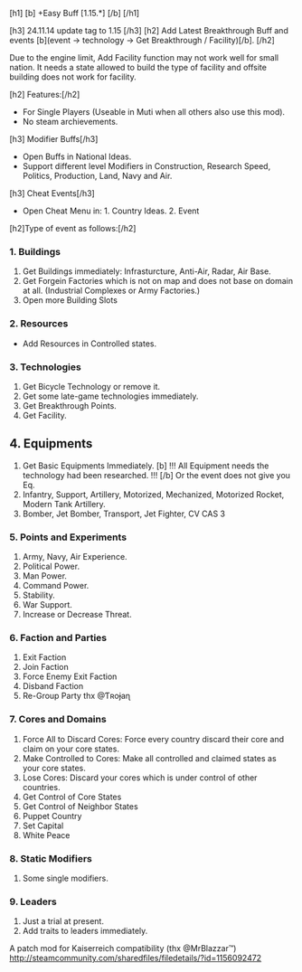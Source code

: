 [h1] [b] +Easy Buff [1.15.*] [/b] [/h1]

[h3] 24.11.14 update tag to 1.15 [/h3]
[h2] Add Latest Breakthrough Buff and events [b](event -> technology -> Get Breakthrough / Facility)[/b]. [/h2]

Due to the engine limit, Add Facility function may not work well for small nation. It needs a state allowed to build the type of facility and offsite building does not work for facility.

[h2] Features:[/h2]
* For Single Players (Useable in Muti when all others also use this mod). 
* No steam archievements.

[h3] Modifier Buffs[/h3]
* Open Buffs in National Ideas.
* Support different level Modifiers in Construction, Research Speed, Politics, Production, Land, Navy and Air.

[h3] Cheat Events[/h3]
* Open Cheat Menu in: 1. Country Ideas.  2. Event

[h2]Type of event as follows:[/h2]

### 1. Buildings
1. Get Buildings immediately: Infrasturcture, Anti-Air, Radar, Air Base.
2. Get Forgein Factories which is not on map and does not base on domain at all. (Industrial Complexes or Army Factories.)
3. Open more Building Slots

### 2. Resources
* Add Resources in Controlled states.

### 3. Technologies
1. Get Bicycle Technology or remove it.
2. Get some late-game technologies immediately.
3. Get Breakthrough Points.
4. Get Facility.

## 4. Equipments
1. Get Basic Equipments Immediately. [b] !!! All Equipment needs the technology had been researched. !!! [/b] Or the event does not give you Eq.
2. Infantry, Support, Artillery, Motorized, Mechanized, Motorized Rocket, Modern Tank Artillery.
3. Bomber, Jet Bomber, Transport, Jet Fighter, CV CAS 3

### 5. Points and Experiments
1. Army, Navy, Air Experience.
2. Political Power.
3. Man Power.
4. Command Power.
5. Stability.
6. War Support.
7. Increase or Decrease Threat.

### 6. Faction and Parties
1. Exit Faction
2. Join Faction
3. Force Enemy Exit Faction
4. Disband Faction
5. Re-Group Party  thx @Ƭʀoɉaɳ

### 7. Cores and Domains
1. Force All to Discard Cores: Force every country discard their core and claim on your core states.
2. Make Controlled to Cores: Make all controlled and claimed states as your core states.
3. Lose Cores: Discard your cores which is under control of other countries.
4. Get Control of Core States
5. Get Control of Neighbor States
6. Puppet Country
7. Set Capital
8. White Peace

### 8. Static Modifiers
1. Some single modifiers.

### 9. Leaders
1. Just a trial at present.
2. Add traits to leaders immediately.


A patch mod for Kaiserreich compatibility (thx @MrBlazzar™) http://steamcommunity.com/sharedfiles/filedetails/?id=1156092472